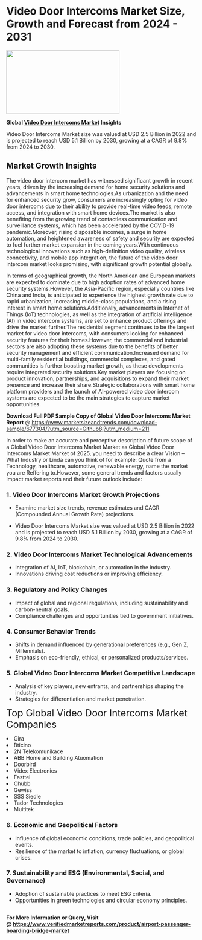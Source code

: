 <H1>Video Door Intercoms Market Size, Growth and Forecast from 2024 - 2031</H1><img class="aligncenter size-medium wp-image-584254" src="https://thirdeyenews.in/wp-content/uploads/2024/09/Global-Market-Research-300x168.jpeg" alt="" width="300" height="168" /><p><strong>Global&nbsp;<a href="https://www.marketsizeandtrends.com/download-sample/677304/?utm_source=Github8j?utm_medium=211">Video Door Intercoms Market</a> Insights</strong></p><p>Video Door Intercoms Market size was valued at USD 2.5 Billion in 2022 and is projected to reach USD 5.1 Billion by 2030, growing at a CAGR of 9.8% from 2024 to 2030.</p><p><h2>Market Growth Insights</h2> <p>The video door intercom market has witnessed significant growth in recent years, driven by the increasing demand for home security solutions and advancements in smart home technologies.As urbanization and the need for enhanced security grow, consumers are increasingly opting for video door intercoms due to their ability to provide real-time video feeds, remote access, and integration with smart home devices.The market is also benefiting from the growing trend of contactless communication and surveillance systems, which has been accelerated by the COVID-19 pandemic.Moreover, rising disposable incomes, a surge in home automation, and heightened awareness of safety and security are expected to fuel further market expansion in the coming years.With continuous technological innovations such as high-definition video quality, wireless connectivity, and mobile app integration, the future of the video door intercom market looks promising, with significant growth potential globally.</p> <p>In terms of geographical growth, the North American and European markets are expected to dominate due to high adoption rates of advanced home security systems.However, the Asia-Pacific region, especially countries like China and India, is anticipated to experience the highest growth rate due to rapid urbanization, increasing middle-class populations, and a rising interest in smart home solutions.Additionally, advancements in Internet of Things (IoT) technologies, as well as the integration of artificial intelligence (AI) in video intercom systems, are set to enhance product offerings and drive the market further.The residential segment continues to be the largest market for video door intercoms, with consumers looking for enhanced security features for their homes.However, the commercial and industrial sectors are also adopting these systems due to the benefits of better security management and efficient communication.Increased demand for multi-family residential buildings, commercial complexes, and gated communities is further boosting market growth, as these developments require integrated security solutions.Key market players are focusing on product innovation, partnerships, and acquisitions to expand their market presence and increase their share.Strategic collaborations with smart home platform providers and the launch of AI-powered video door intercom systems are expected to be the main strategies to capture market opportunities.</p> <p><span class=""><strong>Download Full PDF Sample Copy of Global Video Door Intercoms Market Report</strong> @ <a href="https://www.marketsizeandtrends.com/download-sample/677304/?utm_source=Github8j?utm_medium=211" target="_blank">https://www.marketsizeandtrends.com/download-sample/677304/?utm_source=Github8j?utm_medium=211</a></span></p><p>In order to make an accurate and perceptive description of future scope of a Global&nbsp;Video Door Intercoms Market Market as Global&nbsp;Video Door Intercoms Market Market of 2025, you need to describe a clear Vision &ndash; What Industry or Linda can you think of for example: Quote from a Technology, healthcare, automotive, renewable energy, name the market you are Reffering to.However, some general trends and factors usually impact market reports and their future outlook include:</p><h3>1.&nbsp;<strong>Video Door Intercoms Market Growth Projections</strong></h3><ul><li>Examine market size trends, revenue estimates and CAGR (Compounded Annual Growth Rate) projections.</li><li><p>Video Door Intercoms Market size was valued at USD 2.5 Billion in 2022 and is projected to reach USD 5.1 Billion by 2030, growing at a CAGR of 9.8% from 2024 to 2030.</p></li></ul><h3>2.&nbsp;<strong>Video Door Intercoms Market Technological Advancements</strong></h3><ul><li>Integration of AI, IoT, blockchain, or automation in the industry.</li><li>Innovations driving cost reductions or improving efficiency.</li></ul><h3>3.&nbsp;<strong>Regulatory and Policy Changes</strong></h3><ul><li>Impact of global and regional regulations, including sustainability and carbon-neutral goals.</li><li>Compliance challenges and opportunities tied to government initiatives.</li></ul><h3>4.&nbsp;<strong>Consumer Behavior Trends</strong></h3><ul><li>Shifts in demand influenced by generational preferences (e.g., Gen Z, Millennials).</li><li>Emphasis on eco-friendly, ethical, or personalized products/services.</li></ul><h3>5.&nbsp;<strong>Global Video Door Intercoms Market Competitive Landscape</strong></h3><ul><li>Analysis of key players, new entrants, and partnerships shaping the industry.</li><li>Strategies for differentiation and market penetration.</li></ul><p data-pm-slice="1 1 []"><span style="color: inherit; font-family: inherit; font-size: 25px;">Top Global Video Door Intercoms Market Companies</span></p><div class="" data-test-id=""><p><li>Gira</li><li> Bticino</li><li> 2N Telekomunikace</li><li> ABB Home and Building Atuomation</li><li> Doorbird</li><li> Videx Electronics</li><li> Fasttel</li><li> Chubb</li><li> Gewiss</li><li> SSS Siedle</li><li> Tador Technologies</li><li> Multitek</li></p></div><h3>6.&nbsp;<strong>Economic and Geopolitical Factors</strong></h3><ul><li>Influence of global economic conditions, trade policies, and geopolitical events.</li><li>Resilience of the market to inflation, currency fluctuations, or global crises.</li></ul><h3>7.&nbsp;<strong>Sustainability and ESG (Environmental, Social, and Governance)</strong></h3><ul><li>Adoption of sustainable practices to meet ESG criteria.</li><li>Opportunities in green technologies and circular economy principles.</li></ul><h2><strong style="font-size: 14px;">For More Information or Query, Visit @&nbsp;</strong><a style="background-color: #ffffff; font-size: 14px;" href="https://www.marketsizeandtrends.com/report/video-door-intercoms-market/" target="_blank">https://www.verifiedmarketreports.com/product/airport-passenger-boarding-bridge-market</a></h2>